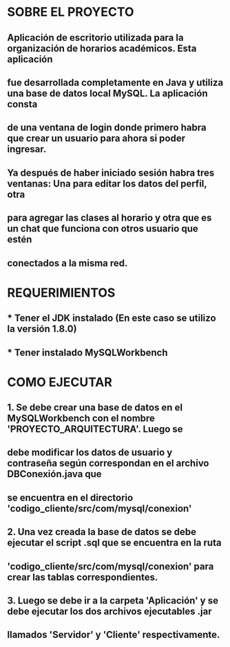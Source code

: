 # SOBRE EL PROYECTO
## Aplicación de escritorio utilizada para la organización de horarios académicos. Esta aplicación
## fue desarrollada completamente en Java y utiliza una base de datos local MySQL. La aplicación consta
## de una ventana de login donde primero habra que crear un usuario para ahora si poder ingresar.
## Ya después de haber iniciado sesión habra tres ventanas: Una para editar los datos del perfil, otra
## para agregar las clases al horario y otra que es un chat que funciona con otros usuario que estén 
## conectados a la misma red.

# REQUERIMIENTOS
## * Tener el JDK instalado (En este caso se utilizo la versión 1.8.0)
## * Tener instalado MySQLWorkbench

# COMO EJECUTAR
## 1. Se debe crear una base de datos en el MySQLWorkbench con el nombre 'PROYECTO_ARQUITECTURA'. Luego se
##    debe modificar los datos de usuario y contraseña según correspondan en el archivo DBConexión.java que
##    se encuentra en el directorio 'codigo_cliente/src/com/mysql/conexion'
## 2. Una vez creada la base de datos se debe ejecutar el script .sql que se encuentra en la ruta 
##    'codigo_cliente/src/com/mysql/conexion' para crear las tablas correspondientes.
## 3. Luego se debe ir a la carpeta 'Aplicación' y se debe ejecutar los dos archivos ejecutables .jar
##    llamados 'Servidor' y 'Cliente' respectivamente.